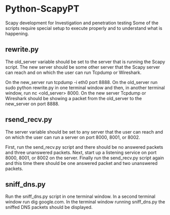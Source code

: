 # Python-ScapyPT
Scapy development for Investigation and penetration testing
Some of the scripts require special setup to execute properly and to understand what is happening.

<h2>rewrite.py</h2>
The old_server variable should be set to the server that is running the Scapy script. The new server should be some other server that the Scapy server can reach and on which the user can run Tcpdump or Wireshark.

On the new_server run tcpdump -i eth0 port 8888. On the old_server run sudo python rewrite.py in one terminal window and then, in another terminal window, run nc <old_server> 8000. On the new server Tcpdump or Wireshark should be showing a packet from the old_server to the new_server on port 8888.

<h2>rsend_recv.py</h2>
The server variable should be set to any server that the user can reach and on which the user can run a server on port 8000, 8001, or 8002.

First, run the send_recv.py script and there should be no answered packets and three unanswered packets. Next, start up a listening service on port 8000, 8001, or 8002 on the server. Finally run the send_recv.py script again and this time there should be one answered packet and two unanswered packets.

<h2>sniff_dns.py</h2>
Run the sniff_dns.py script in one terminal window. In a second terminal window run dig google.com. In the terminal window running sniff_dns.py the sniffed DNS packets should be displayed.
